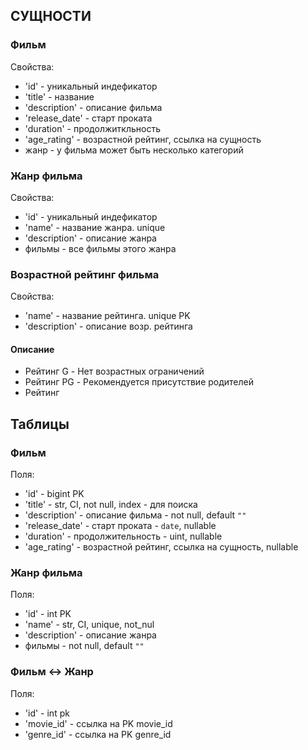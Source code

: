 
## СУЩНОСТИ 
### Фильм
Свойства:
- 'id' - уникальный индефикатор
- 'title' - название
- 'description' - описание фильма
- 'release_date' - старт проката
- 'duration' - продолжиткльность
- 'age_rating' - возрастной рейтинг, ссылка на сущность
- жанр - у фильма может быть несколько категорий
### Жанр фильма
Свойства:
- 'id' - уникальный индефикатор
- 'name' - название жанра. unique
- 'description' - описание жанра
- фильмы - все фильмы этого жанра
### Возрастной рейтинг фильма
Свойства:
- 'name' - название рейтинга. unique PK
- 'description' - описание возр. рейтинга
#### Описание
- Рейтинг G - Нет возрастных ограничений
- Рейтинг PG - Рекомендуется присутствие родителей
- Рейтинг

## Таблицы
### Фильм
Поля:
- 'id' - bigint PK
- 'title' - str, CI, not null, index - для поиска
- 'description' - описание фильма - not null, default `""`
- 'release_date' - старт проката - `date`, nullable
- 'duration' - продолжительность - uint, nullable 
- 'age_rating' - возрастной рейтинг, ссылка на сущность, nullable
### Жанр фильма
Поля:
- 'id' - int PK
- 'name' - str, CI, unique, not_nul
- 'description' - описание жанра
- фильмы - not null, default `""`
### Фильм <-> Жанр
Поля:
- 'id' - int pk
- 'movie_id' - ссылка на PK movie_id
- 'genre_id' - ссылка на PK genre_id
